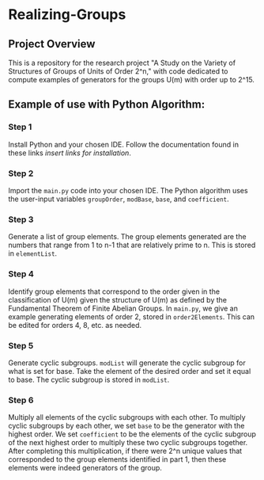 # Realizing-Groups

## Project Overview
This is a repository for the research project "A Study on the Variety of Structures of Groups of Units of Order 2^n," 
with code dedicated to compute examples of generators for the groups U(m) with order up to 2^15.

## Example of use with Python Algorithm:
### Step 1
Install Python and your chosen IDE. Follow the documentation found in these links *insert links for installation*. 
### Step 2
Import the `main.py` code into your chosen IDE. The Python algorithm uses the user-input variables `groupOrder`, `modBase`, `base`, and `coefficient`.
### Step 3
Generate a list of group elements.
The group elements generated are the numbers that range from 1 to n-1 that are relatively prime to n.
This is stored in `elementList`.
### Step 4
Identify group elements that correspond to the order given in the classification of U(m) given the structure of U(m) as defined by the Fundamental Theorem of Finite Abelian Groups. 
In `main.py`, we give an example generating elements of order 2, stored in `order2Elements`. This can be edited for orders 4, 8, etc. as needed. 
### Step 5
Generate cyclic subgroups.
`modList` will generate the cyclic subgroup for what is set for base. Take the element of the desired order and set it equal to base. 
The cyclic subgroup is stored in `modList`.
### Step 6
Multiply all elements of the cyclic subgroups with each other. 
To multiply cyclic subgroups by each other, we set `base` to be the generator with the highest order. We set `coefficient` to be the elements of the cyclic subgroup of the next highest order to multiply these two cyclic subgroups together. After completing this multiplication, if there were 2^n unique values that corresponded to the group elements identified in part 1, then these elements were indeed generators of the group.
